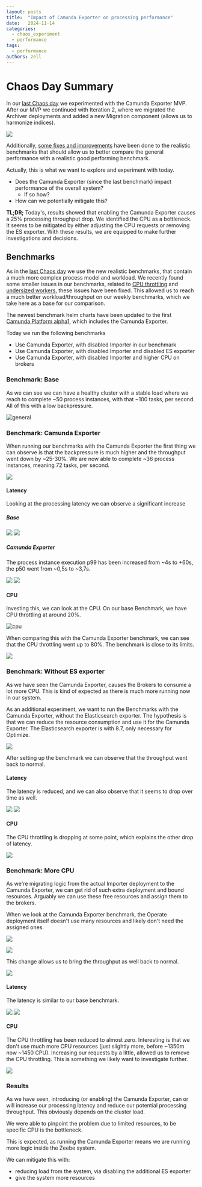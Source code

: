 ```yaml
---
layout: posts
title:  "Impact of Camunda Exporter on processing performance"
date:   2024-11-14
categories: 
  - chaos_experiment 
  - performance
tags:
  - performance
authors: zell
---
```


# Chaos Day Summary

In our [last Chaos day](../2024-10-24-Camunda-Exporter-MVP/index.md) we experimented with the Camunda Exporter MVP. After our MVP we continued with Iteration 2, where we migrated the Archiver deployments and added a new Migration component (allows us to harmonize indices).

![](it2-migration.png)

Additionally, [some fixes and improvements](https://github.com/camunda/zeebe-benchmark-helm/pull/202) have been done to the realistic benchmarks that should allow us to better compare the general performance with a realistic good performing benchmark.

Actually, this is what we want to explore and experiment with today.

* Does the Camunda Exporter (since the last benchmark) impact performance of the overall system? 
  * If so how? 
* How can we potentially mitigate this?

**TL;DR;** Today's, results showed that enabling the Camunda Exporter causes a 25% processing throughput drop. We identified the CPU as a bottleneck. It seems to be mitigated by either adjusting the CPU requests or removing the ES exporter. With these results, we are equipped to make further investigations and decisions.  

<!--truncate-->

## Benchmarks

As in the [last Chaos day](../2024-10-24-Camunda-Exporter-MVP/index.md) we use the new realistic benchmarks, that contain a much more complex process model and workload.
We recently found some smaller issues in our benchmarks, related to [CPU throttling](https://github.com/camunda/zeebe-benchmark-helm/pull/204) and [undersized workers](https://github.com/camunda/zeebe-benchmark-helm/pull/202), these issues have been fixed. This allowed us to reach a much better workload/throughput on our weekly benchmarks, which we take here as a base for our comparison.

The newest benchmark helm charts have been updated to the first [Camunda Platform alpha1](https://github.com/camunda/zeebe-benchmark-helm/releases/tag/zeebe-benchmark-0.3.8), which includes the Camunda Exporter.

Today we run the following benchmarks

 * Use Camunda Exporter, with disabled Importer in our benchmark
 * Use Camunda Exporter, with disabled Importer and disabled ES exporter
 * Use Camunda Exporter, with disabled Importer and higher CPU on brokers

### Benchmark: Base

As we can see we can have a healthy cluster with a stable load where we reach to complete ~50 process instances, with that ~100 tasks, per second. All of this with a low backpressure. 

![general](base-general.png)


### Benchmark: Camunda Exporter

When running our benchmarks with the Camunda Exporter the first thing we can observe is that the backpressure is much higher and the throughput went down by ~25-30%. We are now able to complete ~36 process instances, meaning 72 tasks, per second.

![](it2-exporter-general.png)

#### Latency

Looking at the processing latency we can observe a significant increase

##### Base

![](base-latency.png)
![](base-latency2.png)

##### Camunda Exporter

The process instance execution p99 has been increased from ~4s to +60s, the p50 went from ~0,5s to ~3,7s.

![](it2-exporter-latency.png)
![](it2-exporter-latency2.png)

#### CPU

Investing this, we can look at the CPU. On our base Benchmark, we have CPU throttling at around 20%.

![cpu](base-cpu.png)

When comparing this with the Camunda Exporter benchmark, we can see that the CPU throttling went up to 80%. The benchmark is close to its limits.

![](it2-exporter-cpu.png)


### Benchmark: Without ES exporter

As we have seen the Camunda Exporter, causes the Brokers to consume a lot more CPU. This is kind of  expected as there is much more running now in our system.

As an additional experiment, we want to run the Benchmarks with the Camunda Exporter, without the Elasticsearch exporter. The hypothesis is that we can reduce the resource consumption and use it for the Camunda Exporter. The Elasticsearch exporter is with 8.7, only necessary for Optimize.

![](no-es-general.png)

After setting up the benchmark we can observe that the throughput went back to normal.

#### Latency

The latency is reduced, and we can also observe that it seems to drop over time as well.

![](no-es-latency.png)
![](no-es-latency2.png)

#### CPU

The CPU throttling is dropping at some point, which explains the other drop of latency. 

![](no-es-cpu.png)

### Benchmark: More CPU

As we're migrating logic from the actual Importer deployment to the Camunda Exporter, we can get rid of such extra deployment and bound resources. Arguably we can use these free resources and assign them to the brokers.

When we look at the Camunda Exporter benchmark, the Operate deployment itself doesn't use many resources and likely don't need the assigned ones.

![](it2-exporter-operate-cpu.png)

![](change-resources.png)

This change allows us to bring the throughput as well back to normal.

![](more-cpu-general.png)

#### Latency

The latency is similar to our base benchmark.

![](more-cpu-latency.png)
![](more-cpu-latency2.png)

#### CPU

The CPU throttling has been reduced to almost zero. Interesting is that we don't use much more CPU resources (just slightly more, before ~1350m now ~1450 CPU). Increasing our requests by a little, allowed us to remove the CPU throttling. This is something we likely want to investigate further. 

![](more-cpu-cpu.png)

### Results

As we have seen, introducing (or enabling) the Camunda Exporter, can or will increase our processing latency and reduce our potential processing throughput. This obviously depends on the cluster load.

We were able to pinpoint the problem due to limited resources, to be specific CPU is the bottleneck.

This is expected, as running the Camunda Exporter means we are running more logic inside the Zeebe system. 

We can mitigate this with:

* reducing load from the system, via disabling the additional ES exporter
* give the system more resources
